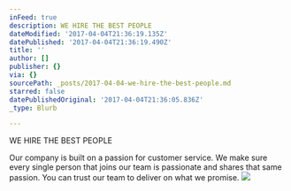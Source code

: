 ```yaml
---
inFeed: true
description: WE HIRE THE BEST PEOPLE
dateModified: '2017-04-04T21:36:19.135Z'
datePublished: '2017-04-04T21:36:19.490Z'
title: ''
author: []
publisher: {}
via: {}
sourcePath: _posts/2017-04-04-we-hire-the-best-people.md
starred: false
datePublishedOriginal: '2017-04-04T21:36:05.836Z'
_type: Blurb

---
```

WE HIRE THE BEST PEOPLE

Our company is built on a passion for customer service. We make sure every single person that joins our team is passionate and shares that same passion. You can trust our team to deliver on what we promise.
![](https://the-grid-user-content.s3-us-west-2.amazonaws.com/b39fe0cb-feda-4cdd-b14f-cceffa18b50e.jpg)